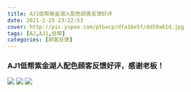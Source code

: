 ```yaml
---
title: AJ1低帮紫金湖人配色顾客反馈好评
date: 2021-2-25 23:22:53
cover: http://pic.yupoo.com/ptbxcp/dfa16e5f/dd59a61d.jpg
tags: [AJ,AJ1,低帮]
categories: [顾客反馈]
---
```


###  AJ1低帮紫金湖人配色顾客反馈好评，感谢老板！
![](http://pic.yupoo.com/ptbxcp/a41030a8/76c3b7f1.jpg)
![](http://pic.yupoo.com/ptbxcp/dfa16e5f/dd59a61d.jpg)
![](http://pic.yupoo.com/ptbxcp/f009a379/f1ec9f24.jpg)

